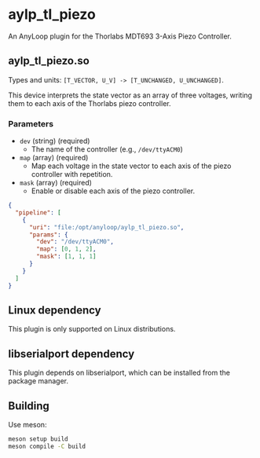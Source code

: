 # aylp_tl_piezo
An AnyLoop plugin for the Thorlabs MDT693 3-Axis Piezo Controller.

aylp_tl_piezo.so
--------------

Types and units: `[T_VECTOR, U_V] -> [T_UNCHANGED, U_UNCHANGED]`.

This device interprets the state vector as an array of three voltages, writing them to
each axis of the Thorlabs piezo controller.

### Parameters

- `dev` (string) (required)
  - The name of the controller (e.g., `/dev/ttyACM0`)
- `map` (array) (required)
  - Map each voltage in the state vector to each axis of the piezo controller with repetition. 
- `mask` (array) (required)
  - Enable or disable each axis of the piezo controller.

```json
{
  "pipeline": [
    {
      "uri": "file:/opt/anyloop/aylp_tl_piezo.so",
      "params": {
        "dev": "/dev/ttyACM0",
        "map": [0, 1, 2],
        "mask": [1, 1, 1]
      }
    }
  ]
}

```

Linux dependency
--------------------

This plugin is only supported on Linux distributions.


libserialport dependency
--------------------

This plugin depends on libserialport, which can be installed from the package manager.


Building
--------

Use meson:

```sh
meson setup build
meson compile -C build
```
